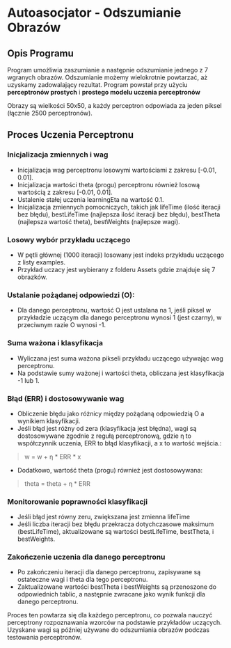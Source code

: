 # Autoasocjator - Odszumianie Obrazów

## Opis Programu
Program umożliwia zaszumianie a następnie odszumianie jednego z 7 wgranych obrazów. Odszumianie możemy wielokrotnie powtarzać, aż uzyskamy zadowalający rezultat. Program powstał przy użyciu **perceptronów prostych** i **prostego modelu uczenia perceptronów**

Obrazy są wielkości 50x50, a każdy perceptron odpowiada za jeden piksel (łącznie 2500 perceptronów).

## Proces Uczenia Perceptronu
### Inicjalizacja zmiennych i wag
* Inicjalizacja wag perceptronu losowymi wartościami z zakresu [-0.01, 0.01].
* Inicjalizacja wartości theta (progu) perceptronu również losową wartością z zakresu [-0.01, 0.01].
* Ustalenie stałej uczenia learningEta na wartość 0.1.
* Inicjalizacja zmiennych pomocniczych, takich jak lifeTime (ilość iteracji bez błędu), bestLifeTime (najlepsza ilość iteracji bez błędu), bestTheta (najlepsza wartość theta), bestWeights (najlepsze wagi).

### Losowy wybór przykładu uczącego
* W pętli głównej (1000 iteracji) losowany jest indeks przykładu uczącego z listy examples.
* Przykład uczacy jest wybierany z folderu Assets gdzie znajduje się 7 obrazków.

### Ustalanie pożądanej odpowiedzi (O):
* Dla danego perceptronu, wartość O jest ustalana na 1, jeśli piksel w przykładzie uczącym dla danego perceptronu wynosi 1 (jest czarny), w przeciwnym razie O wynosi -1.

### Suma ważona i klasyfikacja
* Wyliczana jest suma ważona pikseli przykładu uczącego używając wag perceptronu.
* Na podstawie sumy ważonej i wartości theta, obliczana jest klasyfikacja -1 lub 1.

### Błąd (ERR) i dostosowywanie wag
* Obliczenie błędu jako różnicy między pożądaną odpowiedzią O a wynikiem klasyfikacji.
* Jeśli błąd jest różny od zera (klasyfikacja jest błędna), wagi są dostosowywane zgodnie z regułą perceptronową, gdzie η to współczynnik uczenia, ERR to błąd klasyfikacji, a x to wartość wejścia.:
> w = w + η * ERR * x
* Dodatkowo, wartość theta (progu) również jest dostosowywana:
> theta = theta + η * ERR

### Monitorowanie poprawności klasyfikacji
* Jeśli błąd jest równy zeru, zwiększana jest zmienna lifeTime
* Jeśli liczba iteracji bez błędu przekracza dotychczasowe maksimum (bestLifeTime), aktualizowane są wartości bestLifeTime, bestTheta, i bestWeights.

### Zakończenie uczenia dla danego perceptronu
* Po zakończeniu iteracji dla danego perceptronu, zapisywane są ostateczne wagi i theta dla tego perceptronu.
* Zaktualizowane wartości bestTheta i bestWeights są przenoszone do odpowiednich tablic, a następnie zwracane jako wynik funkcji dla danego perceptronu.

Proces ten powtarza się dla każdego perceptronu, co pozwala nauczyć perceptrony rozpoznawania wzorców na podstawie przykładów uczących. Uzyskane wagi są później używane do odszumiania obrazów podczas testowania perceptronów.
